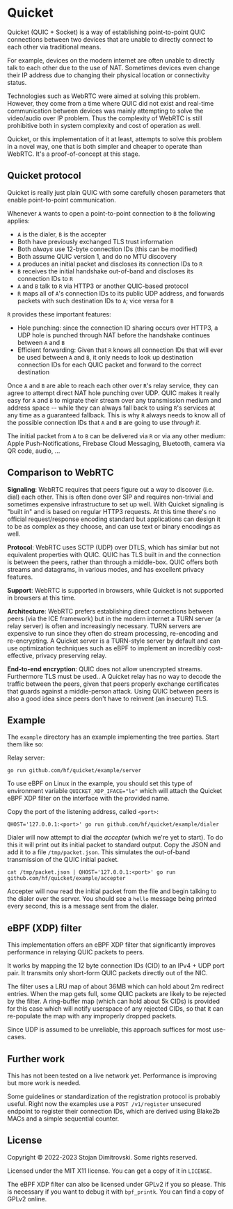 Quicket
=======

Quicket (QUIC + Socket) is a way of establishing point-to-point QUIC
connections between two devices that are unable to directly connect to each
other via traditional means.

For example, devices on the modern internet are often unable to directly talk
to each other due to the use of NAT. Sometimes devices even change their IP
address due to changing their physical location or connectivity status.

Technologies such as WebRTC were aimed at solving this problem. However, they
come from a time where QUIC did not exist and real-time communication between
devices was mainly attempting to solve the video/audio over IP problem. Thus
the complexity of WebRTC is still prohibitive both in system complexity and
cost of operation as well.

Quicket, or this implementation of it at least, attempts to solve this problem
in a novel way, one that is both simpler and cheaper to operate than WebRTC.
It's a proof-of-concept at this stage.

## Quicket protocol

Quicket is really just plain QUIC with some carefully chosen parameters that
enable point-to-point communication.

Whenever `A` wants to open a point-to-point connection to `B` the following
applies:

- `A` is the dialer, `B` is the accepter
- Both have previously exchanged TLS trust information
- Both *always* use 12-byte connection IDs (this can be modified)
- Both assume QUIC version 1, and do no MTU discovery
- `A` produces an initial packet and discloses its connection IDs to `R`
- `B` receives the initial handshake out-of-band and discloses its connection
  IDs to `R`
- `A` and `B` talk to `R` via HTTP3 or another QUIC-based protocol
- `R` maps all of `A`'s connection IDs to its public UDP address, and forwards
  packets with such destination IDs to `A`; vice versa for `B`

`R` provides these important features:

- Hole punching: since the connection ID sharing occurs over HTTP3, a UDP hole
  is punched through NAT before the handshake continues between `A` and `B`
- Efficient forwarding: Given that `R` knows all connection IDs that will ever
  be used between `A` and `B`, it only needs to look up destination connection
  IDs for each QUIC packet and forward to the correct destination

Once `A` and `B` are able to reach each other over `R`'s relay service, they
can agree to attempt direct NAT hole punching over UDP. QUIC makes it really
easy for `A` and `B` to migrate their stream over any transmission medium and
address space -- while they can always fall back to using `R`'s services at any
time as a guaranteed fallback. This is why `R` always needs to know all of the
possible connection IDs that `A` and `B` are going to use _through it_.

The initial packet from `A` to `B` can be delivered via `R` or via any other
medium: Apple Push-Notifications, Firebase Cloud Messaging, Bluetooth, camera
via QR code, audio, ...

## Comparison to WebRTC

**Signaling**: WebRTC requires that peers figure out a way to discover (i.e.
dial) each other. This is often done over SIP and requires non-trivial and
sometimes expensive infrastructure to set up well. With Quicket signaling is
"built in" and is based on regular HTTP3 requests. At this time there's no
official request/response encoding standard but applications can design it to
be as complex as they choose, and can use text or binary encodings as well.

**Protocol**: WebRTC uses SCTP (UDP) over DTLS, which has similar but not
equivalent properties with QUIC. QUIC has TLS built in and the connection is
between the peers, rather than through a middle-box. QUIC offers both streams
and datagrams, in various modes, and has excellent privacy features.

**Support**: WebRTC is supported in browsers, while Quicket is not supported in
browsers at this time.

**Architecture**: WebRTC prefers establishing direct connections between peers
(via the ICE framework) but in the modern internet a TURN server (a relay
server) is often and increasingly necessary. TURN servers are expensive to run
since they often do stream processing, re-encoding and re-encrypting. A Quicket
server is a TURN-style server by default and can use optimization techniques
such as eBPF to implement an incredibly cost-effective, privacy preserving
relay.

**End-to-end encryption**: QUIC does not allow unencrypted streams. Furthermore
TLS must be used.. A Quicket relay has no way to decode the traffic between the
peers, given that peers properly exchange certificates that guards against a
middle-person attack. Using QUIC between peers is also a good idea since peers
don't have to reinvent (an insecure) TLS.

## Example

The `example` directory has an example implementing the tree parties. Start
them like so:

Relay server:

```shell
go run github.com/hf/quicket/example/server
```

To use eBPF on Linux in the example, you should set this type of environment
variable `QUICKET_XDP_IFACE="lo"` which will attach the Quicket eBPF XDP
filter on the interface with the provided name.

Copy the port of the listening address, called `<port>`:

```shell
QHOST='127.0.0.1:<port>' go run github.com/hf/quicket/example/dialer
```

Dialer will now attempt to dial the *accepter* (which we're yet to start). To
do this it will print out its initial packet to standard output. Copy the JSON
and add it to a file `/tmp/packet.json`. This simulates the out-of-band
transmission of the QUIC initial packet.

```shell
cat /tmp/packet.json | QHOST='127.0.0.1:<port>' go run github.com/hf/quicket/example/accepter
```

Accepter will now read the initial packet from the file and begin talking to
the dialer over the server. You should see a `hello` message being printed
every second, this is a message sent from the dialer.

## eBPF (XDP) filter

This implementation offers an eBPF XDP filter that significantly improves
performance in relaying QUIC packets to peers.

It works by mapping the 12 byte connection IDs (CID) to an IPv4 + UDP port
pair. It transmits only short-form QUIC packets directly out of the NIC.

The filter uses a LRU map of about 36MB which can hold about 2m redirect
entries. When the map gets full, some QUIC packets are likely to be rejected by
the filter. A ring-buffer map (which can hold about 5k CIDs) is provided for
this case which will notify userspace of any rejected CIDs, so that it can
re-populate the map with any improperly dropped packets.

Since UDP is assumed to be unreliable, this approach suffices for most
use-cases.

## Further work

This has not been tested on a live network yet. Performance is improving but
more work is needed.

Some guidelines or standardization of the registration protocol is probably
useful. Right now the examples use a `POST /v1/register` unsecured endpoint to
register their connection IDs, which are derived using Blake2b MACs and a
simple sequential counter.

## License

Copyright &copy; 2022-2023 Stojan Dimitrovski. Some rights reserved.

Licensed under the MIT X11 license. You can get a copy of it in `LICENSE`.

The eBPF XDP filter can also be licensed under GPLv2 if you so please. This is
necessary if you want to debug it with `bpf_printk`. You can find a copy of
GPLv2 online.

